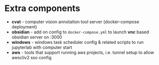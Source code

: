 # Extra components
- **cvat** - computer vision annotation tool server (docker-compose deployment)
- **obsidian** - add on config to `docker-compose.yml` to launch __vnc__ based obsidian server on :3000
- **windows** - windows task scheduler config & related scripts to run jupyterlab with computer start
- **aws** - tools that support running aws projects, i.e. tunnel setup to allow awscliv2 sso config

